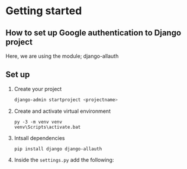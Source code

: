 # Getting started

## How to set up Google authentication to Django project

Here, we are using the module; django-allauth

## Set up
1. Create your project
   ```sh
   django-admin startproject <projectname>
   ```
2. Create and activate virtual environment
   ```
   py -3 -m venv venv
   venv\Scripts\activate.bat
   ```
4. Intsall dependencies
   ```
   pip install django django-allauth
   ```

6. Inside the ```settings.py``` add the following:
